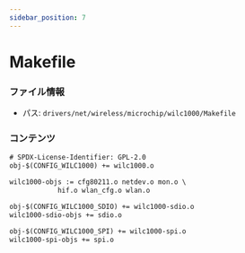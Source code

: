 ```yaml
---
sidebar_position: 7
---
```

# Makefile

### ファイル情報

- パス: `drivers/net/wireless/microchip/wilc1000/Makefile`

### コンテンツ

```txt
# SPDX-License-Identifier: GPL-2.0
obj-$(CONFIG_WILC1000) += wilc1000.o

wilc1000-objs := cfg80211.o netdev.o mon.o \
			hif.o wlan_cfg.o wlan.o

obj-$(CONFIG_WILC1000_SDIO) += wilc1000-sdio.o
wilc1000-sdio-objs += sdio.o

obj-$(CONFIG_WILC1000_SPI) += wilc1000-spi.o
wilc1000-spi-objs += spi.o

```
